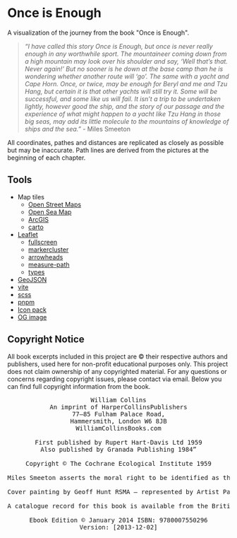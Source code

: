 # Once is Enough

A visualization of the journey from the book "Once is Enough".

> _“I have called this story Once is Enough, but once is never really enough in any worthwhile sport. The mountaineer coming down from a high mountain may look over his shoulder and say, ‘Well that’s that. Never again!’ But no sooner is he down at the base camp than he is wondering whether another route will ‘go’. The same with a yacht and Cape Horn. Once, or twice, may be enough for Beryl and me and Tzu Hang, but certain it is that other yachts will still try it. Some will be successful, and some like us will fail. It isn’t a trip to be undertaken lightly, however good the ship, and the story of our passage and the experience of what might happen to a yacht like Tzu Hang in those big seas, may add its little molecule to the mountains of knowledge of ships and the sea.”_ - Miles Smeeton

All coordinates, pathes and distances are replicated as closely as possible but may be inaccurate. Path lines are derived from the pictures at the beginning of each chapter.

## Tools

- Map tiles
  - [Open Street Maps](https://www.openstreetmap.org/#map=6/48.537/31.168)
  - [Open Sea Map](https://map.openseamap.org/)
  - [ArcGIS](https://www.arcgis.com/index.html)
  - [carto](https://carto.com/basemaps)
- [Leaflet](https://github.com/Leaflet/Leaflet)
  - [fullscreen](https://github.com/Leaflet/Leaflet.fullscreen)
  - [markercluster](https://github.com/Leaflet/Leaflet.markercluster)
  - [arrowheads](https://github.com/slutske22/leaflet-arrowheads)
  - [measure-path](https://github.com/ProminentEdge/leaflet-measure-path)
  - [types](https://www.npmjs.com/package/@types/leaflet)
- [GeoJSON](https://geojson.io/#map=2/0/20)
- [vite](https://github.com/vitejs/vite)
- [scss](https://github.com/sass/sass)
- [pnpm](https://pnpm.io/)
- [Icon pack](https://www.svgrepo.com/collection/travel-outlined-filled-vectors/)
- [OG image](https://unsplash.com/photos/huge-wave-at-daytime-KrQJzrZiCak)

## Copyright Notice

All book excerpts included in this project are © their respective authors and publishers, used here for non-profit educational purposes only. This project does not claim ownership of any copyrighted material. For any questions or concerns regarding copyright issues, please contact via email. Below you can find full copyright information from the book.

<pre align="center">
William Collins
An imprint of HarperCollinsPublishers
77–85 Fulham Palace Road,
Hammersmith, London W6 8JB
WilliamCollinsBooks.com

First published by Rupert Hart-Davis Ltd 1959
Also published by Granada Publishing 1984”

Copyright © The Cochrane Ecological Institute 1959

Miles Smeeton asserts the moral right to be identified as the author of this work

Cover painting by Geoff Hunt RSMA – represented by Artist Partners

A catalogue record for this book is available from the British Library

Ebook Edition © January 2014 ISBN: 9780007550296
Version: [2013-12-02]
</pre>
